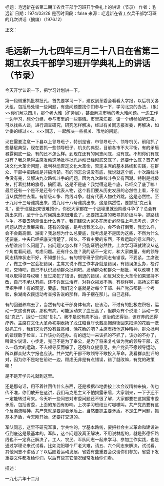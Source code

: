 标题：毛远新在省第二期工农兵干部学习班开学典礼上的讲话（节录）
作者：毛远新
日期：1974/03/28
是否时间段：false
来源：毛远新在省工农兵干部学习班的几次讲话（摘编）（1976.12）

正文：

# 毛远新一九七四年三月二十八日在省第二期工农兵干部学习班开学典礼上的讲话（节录）

今天开学认识一下，把学习计划讲一下。

第一段侧重抓批林批孔，首先要学习一下，建议到革委会看看大字报，以后机关各大组，包括局处理一些问题，有些问题要找你们参与一下，学习北京的办法，（象）××你们解决四川，那个老大难（矿务局），甚至解决市地的老大难问题。一边工作一边学习，想分分组，参与市里的一些事情。市里来汇报，请一个组参加听汇报，可以找些人谈，进行调查研究，研究怎样解决，经过有关同志报省委，再解决，如计委的经过××、×××同志，一起解决一些机关、市地的问题。

现在需要注意一下县以上领导班子，特别是省、市领导班子、领导机关。前段抓了些基层典型，现在要抓一些领导班子、机关的典型，目前各市不大平衡，有的矛盾暴露彻底一些，有的还不怎么样。到现在还有的同志问底，没有底。不知你们有底没有？我总觉得主席发动这场批林批孔运动已经彻底交底了，还要什么底？首先解决文化大革命问题，批判林彪否定文化大革命，否定主席的基本路线和实践，在群众、干部中把路线是非搞清楚。有的同志总说没有底，我说就这个底，十次路线斗争没有完，又解决九次路线斗争的问题，因为九次路线斗争又有回潮。特别是批极左，打着批林的旗号，搞回潮，这是不是底？我觉得这是个底，已经交了底了嘛！最后还有一个是不是还有个代表人物，这个我们要从历史发展的必然性上看，不应当从偶然性去看。有阶级斗争、路线斗争，就有代表人物往外跳，这是必然性。至于九月十三号谁跳出来，或九月十八号谁跳出来，这是偶然性，要抓批“克己复礼”，至于谁跳出来很难预计。你说大家都在一个战壕里就没阶级斗争了？总会有跳出来的，至于什么时候跳出来很难说了，还要按主席的教导抓阶级斗争，抓路线斗争，不要去猜测谁出什么專了。我们建议大家多在历史必然性上考虑考虑，这个问题从历史发展来看。还有的没底，是考虑我怎么办，会不会打倒我，我怎么样，会不会戴高帽、游街？我总想为什么总要底，我考虑是不是因为这些，不然为什么还要底，中央已经把底交清楚了。所以，不看主要的东西，不看运动的意义目的，去想谁出什么问题了。出问题又怎么样？只能证明必然性。上次学习班就建议从这个角度看问题，考虑问题。还有什么底？我的话不一定对，和大家商量，有的领导同志精神状态不好，不知想什么，有的领导班子里的同志有错误，不要紧，主席说了，做工作一定会犯错误，主席又说不做工作本身就是错误，有错误怎么办，检讨吧，交待吧，自己不认识发动群众批判吧。发动群众和群众一起批，可以改嘛！就可以取得领导权嘛！反过来犯了错误，倒退的错误，如反对文化大革命如果坚持不改，自己不承认有病，还不许医生治疗，对群众揭发不满，有榜样啊，高扬文在那里招手哩！有的观望、要底，我们这个底就是对每个干部、共产党员都是一个考验，象湖南农民运动考查报告说的那样，路子摆在那儿，自己选择。

有的回避养病去了，当然有的老干部身体有病，应该治。不过有的批极左积极，运动一来这也有病，那也有病。可能运动来了血压高了，但群众有个说法：运动一来就“克己”，运动一过就“复礼”。我不是说有病不治，该治的还得治，该疗养的还得疗养。主席在文化大革命初期表扬了龙江粮食厅长戴高帽游街回来把涂的花脸一洗就抓工作，我们这次还没有戴高帽、涂花脸的吧？主席表扬他这种精神，群众批判的错误敢于检查，工作该办的还办。有的运动一来该抓的不抓了，该办的不办了，叫做少说话、小步走，克己不是为了奉公，是为了将来复礼做为党的领导干部，这么一场大的运动，不去领导反而躲了，还怨群众提意见，共产党员不愿领导运动，所以群众贴大字报也应该。共产党的干部不敢领导不敢投入革命，我看群众批评的对，因为你不是站在前进一边，顾虑无非是有点错误，错了就改嘛，有党的政策嘛！

是不是开学典礼就到这里。

还是那句话，用不着往回传什么东西，还是根据市地委按上次会议精神来搞，传也传不准，你们放开在这讲，我们马克思主义不怕揭露矛盾，大家刚来，一下子还不一定能转过弯来。今天听一些同志对市委问题还不很了解，大家都要在这揭露市委矛盾，包括省委，上面的东西有影响。上次学习班结业时嗷嗷叫。共产党员要有这个反潮流精神，共产党就是要迎着矛盾上，当然要抓主要矛盾。不是生产问题，抓基本矛盾，今天刚开始，还要打交道的。

军队同志，这里不研究军事，学共性的，学基本路线，要把社会主义革命和建设进行到底这是最基本的。军队，这个问题没真正解决，不用说林彪的，就是彭德怀路线也不一定真正解决了。工人、农民、军队同志一起来学习、参加工作实践，也是通过学理论来试试看。比如沈阳哪个厂老大难，请五、六个同志来解决，试试看。其他同志不讲话了？以后随着运动发展，省委有些重要会议请你们参加，省委下发重要文件都发给你们，以后有些其它情况经常发给你们看。

描述：

一九七六年十二月

